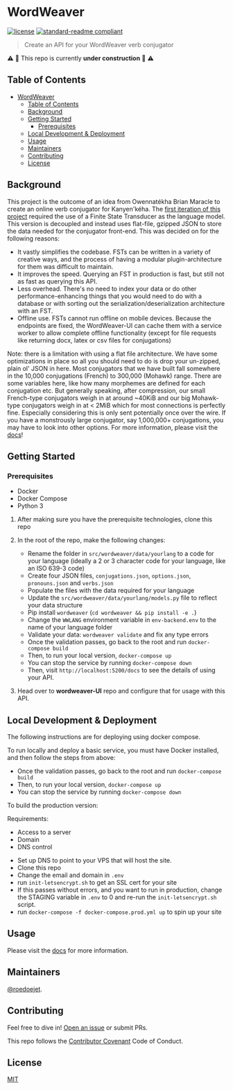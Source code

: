 # WordWeaver

<!-- [![Coverage Status](https://codecov.io/gh/nrc-cnrc/wordweaver/branch/master/graph/badge.svg)](https://codecov.io/gh/nrc-cnrc/wordweaver)
[![Documentation Status](https://readthedocs.org/projects/wordweaver/badge/?version=latest)](https://wordweaver.readthedocs.io/en/latest/?badge=latest) -->
<!-- [![Build Status](https://travis-ci.org/nrc-cnrc/wordweaver.svg?branch=master)](https://travis-ci.org/nrc-cnrc/wordweaver) -->
[![license](https://img.shields.io/github/license/nrc-cnrc/wordweaver.svg)](LICENSE)
[![standard-readme compliant](https://img.shields.io/badge/readme%20style-standard-brightgreen.svg?style=flat-square)](https://github.com/nrc-cnrc/wordweaver)

> Create an API for your WordWeaver verb conjugator

:warning: :construction: This repo is currently **under construction** :construction: :warning:

## Table of Contents
- [WordWeaver](#wordweaver)
  - [Table of Contents](#table-of-contents)
  - [Background](#background)
  - [Getting Started](#getting-started)
    - [Prerequisites](#prerequisites)
  - [Local Development & Deployment](#local-development--deployment)
  - [Usage](#usage)
  - [Maintainers](#maintainers)
  - [Contributing](#contributing)
  - [License](#license)

## Background

This project is the outcome of an idea from Owennatékha Brian Maracle to create an online verb conjugator for Kanyen'kéha. The [first iteration of this project](https://github.com/roedoejet/wordweaver-legacy) required the use of a Finite State Transducer as the language model. This version is decoupled and instead uses flat-file, gzipped JSON to store the data needed for the conjugator front-end. This was decided on for the following reasons:

- It vastly simplifies the codebase. FSTs can be written in a variety of creative ways, and the process of having a modular plugin-architecture for them was difficult to maintain.
- It improves the speed. Querying an FST in production is fast, but still not as fast as querying this API.
- Less overhead. There's no need to index your data or do other performance-enhancing things that you would need to do with a database or with sorting out the serialization/deserialization architecture with an FST.
- Offline use. FSTs cannot run offline on mobile devices. Because the endpoints are fixed, the WordWeaver-UI can cache them with a service worker to allow complete offline functionality (except for file requests like returning docx, latex or csv files for conjugations)

Note: there is a limitation with using a flat file architecture. We have some optimizations in place so all you should need to do is drop your un-zipped, plain ol' JSON in here. Most conjugators that we have built fall somewhere in the 10,000 conjugations (French) to 300,000 (Mohawk) range. There are some variables here, like how many morphemes are defined for each conjugation etc. But generally speaking, after compression, our small French-type conjugators weigh in at around ~40KiB and our big Mohawk-type conjugators weigh in at < 2MiB which for most connections is perfectly fine. Especially considering this is only sent potentially once over the wire. If you have a monstrously large conjugator, say 1,000,000+ conjugations, you may have to look into other options. For more information, please visit the [docs](https://docs.wordweaver.ca)!

## Getting Started

### Prerequisites
- Docker
- Docker Compose
- Python 3

1. After making sure you have the prerequisite technologies, clone this repo
2. In the root of the repo, make the following changes:
    * Rename the folder in `src/wordweaver/data/yourlang` to a code for your language (ideally a 2 or 3 character code for your language, like an ISO 639-3 code)
    * Create four JSON files, `conjugations.json`, `options.json`, `pronouns.json` and `verbs.json`
    * Populate the files with the data required for your language
    * Update the `src/wordweaver/data/yourlang/models.py` file to reflect your data structure
    * Pip install `wordweaver` (`cd wordweaver && pip install -e .`)
    * Change the `WWLANG` environment variable in `env-backend.env` to the name of your language folder
    * Validate your data: `wordweaver validate` and fix any type errors
    * Once the validation passes, go back to the root and run `docker-compose build`
    * Then, to run your local version, `docker-compose up`
    * You can stop the service by running `docker-compose down`
    * Then, visit `http://localhost:5200/docs` to see the details of using your API.

3. Head over to **wordweaver-UI** repo and configure that for usage with this API.

## Local Development & Deployment

The following instructions are for deploying using docker compose.

To run locally and deploy a basic service, you must have Docker installed, and then follow the steps from above:

* Once the validation passes, go back to the root and run `docker-compose build`
* Then, to run your local version, `docker-compose up`
* You can stop the service by running `docker-compose down`

To build the production version:

Requirements:
  - Access to a server
  - Domain
  - DNS control

* Set up DNS to point to your VPS that will host the site.
* Clone this repo
* Change the email and domain in `.env`
* run `init-letsencrypt.sh` to get an SSL cert for your site
* If this passes without errors, and you want to run in production, change the STAGING variable in `.env` to 0 and re-run the `init-letsencrypt.sh` script.
* run `docker-compose -f docker-compose.prod.yml up` to spin up your site

## Usage

Please visit the [docs](https://docs.wordweaver.ca) for more information.

## Maintainers

[@roedoejet](https://github.com/roedoejet).


## Contributing

Feel free to dive in! [Open an issue](https://github.com/nrc-cnrc/wordweaver/issues/new) or submit PRs.

This repo follows the [Contributor Covenant](http://contributor-covenant.org/version/1/3/0/) Code of Conduct.


## License

[MIT](LICENSE)

